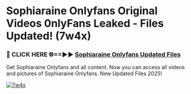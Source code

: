 # Sophiaraine Onlyfans Original Videos 0nlyFans Leaked - Files Updated! (7w4x)

<h3>🔴 CLICK HERE 🌐==►► <a href="https://tinyurl.com/2m67pmp6" rel="nofollow">Sophiaraine Onlyfans Updated Files</a></h3>

Get Sophiaraine Onlyfans and all content. Now you can access all videos and pictures of Sophiaraine Onlyfans. New Updated Files 2025!

[![7w4x](https://i.imgur.com/H4QAA4z.gif)](https://tinyurl.com/2m67pmp6)